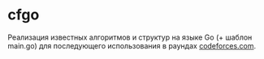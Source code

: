 # cfgo

Реализация известных алгоритмов и структур на языке Go (+ шаблон main.go) для последующего использования в раундах [codeforces.com](https://codeforces.com).
